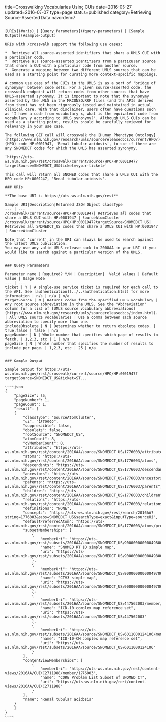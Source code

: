 title=Crosswalking Vocabularies Using CUIs
date=2016-06-27
updated=2016-07-07
type=page
status=published
category=Retrieving Source-Asserted Data
navorder=7
~~~~~~

[URIs](#uris) | [Query Parameters](#query-parameters) | [Sample Output](#sample-output)

URIs with /crosswalk support the following use cases:

*  Retrieve all source-asserted identifiers that share a UMLS CUI with a particular code.
*  Retrieve all source-asserted identifiers from a particular source that share a CUI with a particular code from another source.
*  Generate a mapping between two different UMLS sources that can be used as a starting point for curating more context-specific mappings. 

A common use case of the CUIs in the UMLS is as a sort of 'bridge of synonymy' between code sets. For a given source-asserted code, the crosswalk endpoint will return codes from other sources that have UMLS-asserted synonymy. It is important to note that the synonymy asserted by the UMLS in the MRCONSO.RRF files (and the APIs derived from them) has not been rigorously tested and maintained in actual clinical care. With that disclaimer, users often have questions such as 'I have a code from vocabulary x, what is the equivalent code from vocabulary y according to UMLS synonymy?'. Although UMLS CUIs can be used as a starting point, results should be carefully reviewed for relevancy in your use case.

The following GET call will crosswalk the [Human Phenotype Ontology](https://www.nlm.nih.gov/research/umls/sourcereleasedocs/current/HPO/) (HPO) code HP:0001947, 'Renal tubular acidosis', to see if there are any SNOMEDCT codes for which the UMLS has asserted synonymy. 

`https://uts-ws.nlm.nih.gov/rest/crosswalk/current/source/HPO/HP:0001947?targetSource=SNOMEDCT_US&ticket=<your-ticket>`

This call will return all SNOMED codes that share a UMLS CUI with the HPO code HP:0001947, 'Renal tubular acidosis'. 

### URIs

**The base URI is https://uts-ws.nlm.nih.gov/rest**

Sample URI|Description|Returned JSON Object classType
--- | ---
/crosswalk/current/source/HPO/HP:0001947| Retrieves all codes that share a UMLS CUI with HP:0001947 | SourceAtomCluster
/crosswalk/current/source/HPO/HP:0001947?targetSource=SNOMEDCT_US| Retrieves all SNOMEDCT_US codes that share a UMLS CUI with HP:0001947 | SourceAtomCluster

Note that 'current' in the URI can always be used to search against the latest UMLS publication.
You may use any valid UMLS release back to 2008AA in your URI if you would like to search against a particular version of the UMLS.


### Query Parameters

Parameter name | Required? Y/N | Description|  Valid Values | Default value | Usage Note
--- | ---
ticket | Y | A single-use service ticket is required for each call to the API. See [authentication](../../authentication.html) for more information | n/a | n/a | n/a
targetSource | N | Returns codes from the specified UMLS vocabulary | Any root source abbreviation in the UMLS. See the "Abbreviation" column for a list of [UMLS source vocabulary abbreviations](https://www.nlm.nih.gov/research/umls/sourcereleasedocs/index.html).  | All UMLS source vocabularies | Use a comma between each source abbreviation to specify more than one.
includeObsolete | N | Determines whether to return obsolete codes. | true,false | false | n/a
pageNumber | N | Whole number that specifies which page of results to fetch. | 1,2,3, etc | 1 | n/a
pageSize | N | Whole number that specifies the number of results to include per page. | 1,2,3, etc | 25 | n/a


### Sample Output

Sample output for https://uts-ws.nlm.nih.gov/rest/crosswalk/current/source/HPO/HP:0001947?targetSource=SNOMEDCT_US&ticket=ST...

~~~~json
{
	"pageSize": 25,
	"pageNumber": 1,
	"pageCount": 1,
	"result": [
	{
		"classType": "SourceAtomCluster",
		"ui": "1776003",
		"suppressible": false,
		"obsolete": false,
		"rootSource": "SNOMEDCT_US",
		"atomCount": 8,
		"cVMemberCount": 0,
		"attributes": "https://uts-ws.nlm.nih.gov/rest/content/2016AA/source/SNOMEDCT_US/1776003/attributes",
		"atoms": "https://uts-ws.nlm.nih.gov/rest/content/2016AA/source/SNOMEDCT_US/1776003/atoms",
		"descendants": "https://uts-ws.nlm.nih.gov/rest/content/2016AA/source/SNOMEDCT_US/1776003/descendants",
		"ancestors": "https://uts-ws.nlm.nih.gov/rest/content/2016AA/source/SNOMEDCT_US/1776003/ancestors",
		"parents": "https://uts-ws.nlm.nih.gov/rest/content/2016AA/source/SNOMEDCT_US/1776003/parents",
		"children": "https://uts-ws.nlm.nih.gov/rest/content/2016AA/source/SNOMEDCT_US/1776003/children",
		"relations": "https://uts-ws.nlm.nih.gov/rest/content/2016AA/source/SNOMEDCT_US/1776003/relations",
		"definitions": "NONE",
		"concepts": "https://uts-ws.nlm.nih.gov/rest/search/2016AA?string=1776003&sabs=SNOMEDCT_US&searchType=exact&inputType=sourceUi",
		"defaultPreferredAtom": "https://uts-ws.nlm.nih.gov/rest/content/2016AA/source/SNOMEDCT_US/1776003/atoms/preferred",
		"subsetMemberships": [
			{
				"memberUri": "https://uts-ws.nlm.nih.gov/rest/subsets/2016AA/source/SNOMEDCT_US/900000000000498005/member/1776003",
				"name": "SNOMED RT ID simple map",
				"uri": "https://uts-ws.nlm.nih.gov/rest/subsets/2016AA/source/SNOMEDCT_US/900000000000498005"
			},
			{
				"memberUri": "https://uts-ws.nlm.nih.gov/rest/subsets/2016AA/source/SNOMEDCT_US/900000000000497000/member/1776003",
				"name": "CTV3 simple map",
				"uri": "https://uts-ws.nlm.nih.gov/rest/subsets/2016AA/source/SNOMEDCT_US/900000000000497000"
			},
			{
				"memberUri": "https://uts-ws.nlm.nih.gov/rest/subsets/2016AA/source/SNOMEDCT_US/447562003/member/1776003",
				"name": "ICD-10 complex map reference set",
				"uri": "https://uts-ws.nlm.nih.gov/rest/subsets/2016AA/source/SNOMEDCT_US/447562003"
			},
			{
				"memberUri": "https://uts-ws.nlm.nih.gov/rest/subsets/2016AA/source/SNOMEDCT_US/6011000124106/member/1776003",
				"name": "ICD-10-CM complex map reference set",
				"uri": "https://uts-ws.nlm.nih.gov/rest/subsets/2016AA/source/SNOMEDCT_US/6011000124106"
			}
		],
		"contentViewMemberships": [
			{
				"memberUri": "https://uts-ws.nlm.nih.gov/rest/content-views/2016AA/CUI/C2711988/member/1776003",
				"name": "CORE Problem List Subset of SNOMED CT",
				"uri": "https://uts-ws.nlm.nih.gov/rest/content-views/2016AA/CUI/C2711988"
			}
		],
		"name": "Renal tubular acidosis"
	}
	]
}
~~~~

